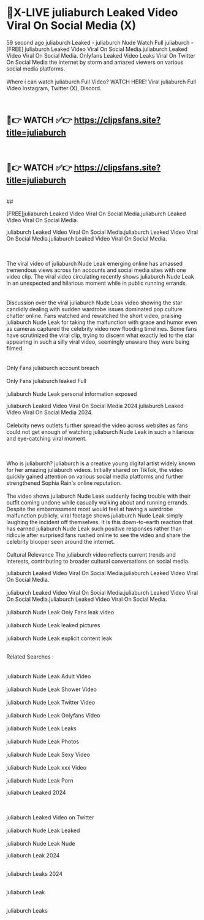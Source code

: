 # 🔴X-LIVE juliaburch Leaked Video Viral On Social Media (X)<br>


59 second ago juliaburch Leaked  - juliaburch Nude  Watch Full juliaburch - [FREE] juliaburch Leaked Video Viral On Social Media.juliaburch Leaked Video Viral On Social Media.   Onlyfans Leaked Video Leaks Viral On Twitter On Social Media the internet by storm and amazed viewers on various social media platforms. <br><br>
Where i can watch juliaburch Full Video? WATCH HERE! Viral juliaburch Full Video Instagram, Twitter (X), Discord. <br>


 <br>

##  🔴👉 WATCH ✅👉  <a href="https://clipsfans.site?title=juliaburch&ref=git">https://clipsfans.site?title=juliaburch</a> <br>
  <br>

##  🔴👉 WATCH ✅👉  <a href="https://clipsfans.site?title=juliaburch&ref=git">https://clipsfans.site?title=juliaburch</a> <br>
  <br>
  ##



[FREE]juliaburch Leaked Video Viral On Social Media.juliaburch Leaked Video Viral On Social Media. <br>

juliaburch Leaked Video Viral On Social Media.juliaburch Leaked Video Viral On Social Media.juliaburch Leaked Video Viral On Social Media. <br>


  <br>

  <br>
The viral video of juliaburch Nude Leak emerging online has amassed tremendous views across fan accounts and social media sites with one video clip. The viral video circulating recently shows juliaburch Nude Leak in an unexpected and hilarious moment while in public running errands.<br>
<br>


<br>
Discussion over the viral juliaburch Nude Leak video showing the star candidly dealing with sudden wardrobe issues dominated pop culture chatter online. Fans watched and rewatched the short video, praising juliaburch Nude Leak for taking the malfunction with grace and humor even as cameras captured the celebrity video now flooding timelines. Some fans have scrutinized the viral clip, trying to discern what exactly led to the star appearing in such a silly viral video, seemingly unaware they were being filmed.<br>
<br>
<br> 
Only Fans juliaburch account breach<br>
<br>
Only Fans juliaburch leaked Full <br>
<br>
juliaburch Nude Leak personal information exposed<br>

juliaburch Leaked Video Viral On Social Media 2024.juliaburch Leaked Video Viral On Social Media 2024. <br>
<br>
Celebrity news outlets further spread the video across websites as fans could not get enough of watching juliaburch Nude Leak in such a hilarious and eye-catching viral moment.<br>
<br>

<br>
Who is juliaburch? juliaburch is a creative young digital artist widely known for her amazing juliaburch videos. Initially shared on TikTok, the video quickly gained attention on various social media platforms and further strengthened Sophia Rain's online reputation.<br>
<br>
The video shows juliaburch Nude Leak suddenly facing trouble with their outfit coming undone while casually walking about and running errands. Despite the embarrassment most would feel at having a wardrobe malfunction publicly, viral footage shows juliaburch Nude Leak simply laughing the incident off themselves. It is this down-to-earth reaction that has earned juliaburch Nude Leak such positive responses rather than ridicule after surprised fans rushed online to see the video and share the celebrity blooper seen around the internet.<br>
<br>
Cultural Relevance The juliaburch video reflects current trends and interests, contributing to broader cultural conversations on social media.<br>

juliaburch Leaked Video Viral On Social Media.juliaburch Leaked Video Viral On Social Media.<br>
<br>
juliaburch Leaked Video Viral On Social Media.juliaburch Leaked Video Viral On Social Media.juliaburch Leaked Video Viral On Social Media.<br>
<br>
juliaburch Nude Leak Only Fans leak video<br>
<br>
juliaburch Nude Leak leaked pictures<br>
<br>
juliaburch Nude Leak explicit content leak<br>


<br>
Related Searches :<br>
<br>

<br>
juliaburch Nude Leak Adult Video<br>
<br>
juliaburch Nude Leak Shower Video<br>
<br>
juliaburch Nude Leak Twitter Video<br>
<br>
juliaburch Nude Leak Onlyfans Video<br>
<br>
juliaburch Nude Leak Leaks<br>
<br>
juliaburch Nude Leak Photos<br>

<br>
juliaburch Nude Leak Sexy Video<br>
<br>
juliaburch Nude Leak xxx Video<br>
<br>
juliaburch Nude Leak Porn<br>

juliaburch  Leaked 2024 <br> <br>
<br>

juliaburch Leaked Video on Twitter <br>
<br>
juliaburch Nude Leak Leaked<br>
<br>
juliaburch Nude Leak Nude<br>


juliaburch  Leak 2024 <br> <br>



juliaburch  Leaks 2024 <br> <br>



 
juliaburch  Leak<br> <br>



juliaburch  Leaks<br> <br>





</p>




 



</p>










